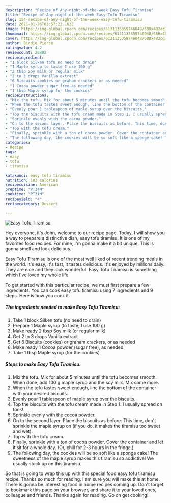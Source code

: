 ```yaml
---
description: "Recipe of Any-night-of-the-week Easy Tofu Tiramisu"
title: "Recipe of Any-night-of-the-week Easy Tofu Tiramisu"
slug: 154-recipe-of-any-night-of-the-week-easy-tofu-tiramisu
date: 2021-01-26T03:57:22.163Z
image: https://img-global.cpcdn.com/recipes/6131135359746048/680x482cq70/easy-tofu-tiramisu-recipe-main-photo.jpg
thumbnail: https://img-global.cpcdn.com/recipes/6131135359746048/680x482cq70/easy-tofu-tiramisu-recipe-main-photo.jpg
cover: https://img-global.cpcdn.com/recipes/6131135359746048/680x482cq70/easy-tofu-tiramisu-recipe-main-photo.jpg
author: Birdie Pierce
ratingvalue: 4.2
reviewcount: 26802
recipeingredient:
- "1 block Silken tofu no need to drain"
- "1 Maple syrup to taste I use 100 g"
- "2 tbsp Soy milk or regular milk"
- "2 to 3 drops Vanilla extract"
- "6 Biscuits cookies or graham crackers or as needed"
- "1 Cocoa powder sugar free as needed"
- "1 tbsp Maple syrup for the cookies"
recipeinstructions:
- "Mix the tofu. Mix for about 5 minutes until the tofu becomes smooth. When done, add 100 g maple syrup and the soy milk. Mix some more."
- "When the tofu tastes sweet enough, line the bottom of the container with your desired biscuits."
- "Evenly pour 1 tablespoon of maple syrup over the biscuits."
- "Top the biscuits with the tofu cream made in Step 1. I usually spread on tons!"
- "Sprinkle evenly with the cocoa powder."
- "On to the second layer. Place the biscuits as before. This time, don&#39;t sprinkle the maple syrup on (if you do, it makes the tiramisu too sweet and wet)."
- "Top with the tofu cream."
- "Finally, sprinkle with a ton of cocoa powder. Cover the container and let it sit for a whole day. (Or, chill for 2-3 hours in the fridge.)"
- "The following day, the cookies will be so soft like a sponge cake! The sweetness of the maple syrup makes this tiramisu so addictive! We usually stock up on this tiramisu."
categories:
- Recipe
tags:
- easy
- tofu
- tiramisu

katakunci: easy tofu tiramisu 
nutrition: 183 calories
recipecuisine: American
preptime: "PT34M"
cooktime: "PT31M"
recipeyield: "4"
recipecategory: Dessert

---
```



![Easy Tofu Tiramisu](https://img-global.cpcdn.com/recipes/6131135359746048/680x482cq70/easy-tofu-tiramisu-recipe-main-photo.jpg)

Hey everyone, it's John, welcome to our recipe page. Today, I will show you a way to prepare a distinctive dish, easy tofu tiramisu. It is one of my favorites food recipes. For mine, I'm gonna make it a bit unique. This is gonna smell and look delicious.



Easy Tofu Tiramisu is one of the most well liked of recent trending meals in the world. It's easy, it's fast, it tastes delicious. It's enjoyed by millions daily. They are nice and they look wonderful. Easy Tofu Tiramisu is something which I've loved my whole life.


To get started with this particular recipe, we must first prepare a few ingredients. You can cook easy tofu tiramisu using 7 ingredients and 9 steps. Here is how you cook it.

<!--inarticleads1-->

##### The ingredients needed to make Easy Tofu Tiramisu:

1. Take 1 block Silken tofu (no need to drain)
1. Prepare 1 Maple syrup (to taste; I use 100 g)
1. Make ready 2 tbsp Soy milk (or regular milk)
1. Get 2 to 3 drops Vanilla extract
1. Get 6 Biscuits (cookies) or graham crackers, or as needed
1. Make ready 1 Cocoa powder (sugar free), as needed
1. Take 1 tbsp Maple syrup (for the cookies)




<!--inarticleads2-->

##### Steps to make Easy Tofu Tiramisu:

1. Mix the tofu. Mix for about 5 minutes until the tofu becomes smooth. When done, add 100 g maple syrup and the soy milk. Mix some more.
1. When the tofu tastes sweet enough, line the bottom of the container with your desired biscuits.
1. Evenly pour 1 tablespoon of maple syrup over the biscuits.
1. Top the biscuits with the tofu cream made in Step 1. I usually spread on tons!
1. Sprinkle evenly with the cocoa powder.
1. On to the second layer. Place the biscuits as before. This time, don&#39;t sprinkle the maple syrup on (if you do, it makes the tiramisu too sweet and wet).
1. Top with the tofu cream.
1. Finally, sprinkle with a ton of cocoa powder. Cover the container and let it sit for a whole day. (Or, chill for 2-3 hours in the fridge.)
1. The following day, the cookies will be so soft like a sponge cake! The sweetness of the maple syrup makes this tiramisu so addictive! We usually stock up on this tiramisu.




So that is going to wrap this up with this special food easy tofu tiramisu recipe. Thanks so much for reading. I am sure you will make this at home. There is gonna be interesting food in home recipes coming up. Don't forget to bookmark this page on your browser, and share it to your loved ones, colleague and friends. Thanks again for reading. Go on get cooking!

